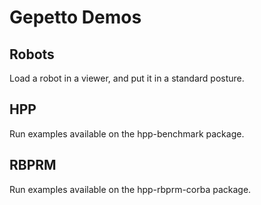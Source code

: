 # Gepetto Demos

## Robots

Load a robot in a viewer, and put it in a standard posture.

## HPP

Run examples available on the hpp-benchmark package.

## RBPRM

Run examples available on the hpp-rbprm-corba package.
